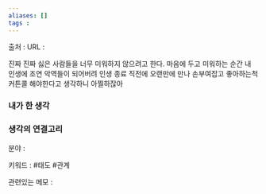 ```yaml
---
aliases: []
tags :
---
```

출처 : 
URL : 

진짜 진짜 싫은 사람들을 너무 미워하지 않으려고 한다. 마음에 두고 미워하는 순간 내 인생에 조연 악역들이 되어버려 인생 종료 직전에 오랜만에 만나 손부여잡고 좋아하는척 커튼콜 해야한다고 생각하니 아찔하잖아


### 내가 한 생각

### 생각의 연결고리
분야 : 

키워드 : #태도 #관계

관련있는 메모 : 